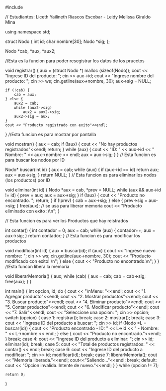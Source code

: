#include <iostream>

// Estudiantes: Liceth Yailineth Riascos Escobar - Leidy Melissa Giraldo Mina

using namespace std;

struct Nodo {
    int id;
    char nombre[30];
    Nodo *sig;
};

Nodo *cab, *aux, *aux2;

 //Esta es la funcion para poder resegistrar los datos de los prucctos
 
void registrar() {
    aux = (struct Nodo *) malloc (sizeof(Nodo));
    cout << "Ingrese ID del producto: ";
    cin >> aux->id;
    cout << "Ingrese nombre del producto: ";
    cin >> ws; 
    cin.getline(aux->nombre, 30);
    aux->sig = NULL;
    
    if (!cab) {
        cab = aux;
    } else {
        aux2 = cab;
        while (aux2->sig)
            aux2 = aux2->sig;
        aux2->sig = aux;
    }
    cout << "Producto registrado con exito"<<endl;
}
 //Esta funcion es para mostrar por pantalla
 
void mostrar() {
    aux = cab;
    if (!aux) {
        cout << "No hay productos registrados"<<endl;
        return;
    }
    while (aux) {
        cout << "ID: " << aux->id << "  Nombre: " << aux->nombre << endl;
        aux = aux->sig;
    }
}
 // Esta funcion es para buscar los nodos por ID
 
Nodo* buscar(int id) {
    aux = cab;
    while (aux) {
        if (aux->id == id)
            return aux;
        aux = aux->sig;
    }
    return NULL;
}
 // Esta funcion es para eliminar los nodos (los productos) por ID
 
void eliminar(int id) {
     Nodo *aux = cab, *prev = NULL; 
    while (aux && aux->id != id) {
        prev = aux;
        aux = aux->sig;
    }
    if (!aux) {
        cout << "Producto no encontrado. ";
        return;
    }
    if (!prev) {
        cab = aux->sig;
    } else {
        prev->sig = aux->sig;
    }
    free(aux); // se usa para liberar memoria 
    cout << "Producto eliminado con exito :)\n";
}

 // Esta funcion es para ver los  Productos que  hay reistrados
 
int contar() {
    int contador = 0;
    aux = cab;
    while (aux) {
        contador++;
        aux = aux->sig;
    }
    return contador;
}
 // Esta funcion es para modificar los productos
 
void modificar(int id) {
    aux = buscar(id);
    if (aux) {
        cout << "Ingrese nuevo nombre: ";
        cin >> ws;
        cin.getline(aux->nombre, 30);
        cout << "Producto modificado con exito! \n";
    } else {
        cout << "Producto no encontrado.\n";
    }
}
 //Esta funcon libera la memoria
 
void liberarMemoria() {
    aux;
    while (cab) {
        aux = cab;
        cab = cab->sig;
        free(aux);
    }
}

int main() {
    int opcion, id;
    do {
        cout << "\nMenu: "<<endl;
        cout << "1. Agregar producto"<<endl;
        cout << "2. Mostrar productos"<<endl;
        cout << "3. Buscar producto"<<endl;
        cout << "4. Eliminar producto"<<endl;
        cout << "5. Contar productos"<<endl;
        cout << "6. Modificar producto"<<endl;
        cout << "7. Salir"<<endl;
        cout << "Seleccione una opcion: ";
        cin >> opcion;
        switch (opcion) {
            case 1:
                registrar();
                break;
            case 2:
                mostrar();
                break;
            case 3:
                cout << "Ingrese ID del producto a buscar: ";
                cin >> id;
                if (Nodo *L = buscar(id)) {
                    cout << "Producto encontrado - ID: " << L->id << " - Nombre: " << L->nombre << endl;
                } else {
                    cout << "Producto no encontrado."<<endl;
                }
                break;
            case 4:
                cout << "Ingrese ID del producto a eliminar: ";
                cin >> id;
                eliminar(id);
                break;
            case 5:
                cout << "Total de productos registrados: " << contar() << endl;
                break;
            case 6:
                cout << "Ingrese ID del producto a modificar: ";
                cin >> id;
                modificar(id);
                break;
            case 7:
                liberarMemoria();
                cout << "Memoria liberada."<<endl;
                cout<<"Saliendo..."<<endl;
                break;
            default:
                cout << "Opcion invalida. Intente de nuevo."<<endl;
        }
    } while (opcion != 7);
    
    return 0;
}